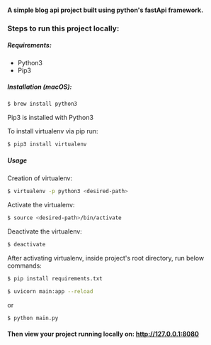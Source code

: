 #### A simple blog api project built using python's fastApi framework.

### Steps to run this project locally:

##### Requirements:
* Python3
* Pip3


##### Installation (macOS):

```bash
$ brew install python3
```

Pip3 is installed with Python3

To install virtualenv via pip run:
```bash
$ pip3 install virtualenv
```

##### Usage
Creation of virtualenv:
```bash
$ virtualenv -p python3 <desired-path>
```

Activate the virtualenv:
```bash
$ source <desired-path>/bin/activate
```

Deactivate the virtualenv:
```bash
$ deactivate
```

After activating virtualenv, inside project's root directory, run below commands:
```bash
$ pip install requirements.txt
```

```bash
$ uvicorn main:app --reload
``` 
or 
```bash
$ python main.py
```

####  Then view your project running locally on: http://127.0.0.1:8080